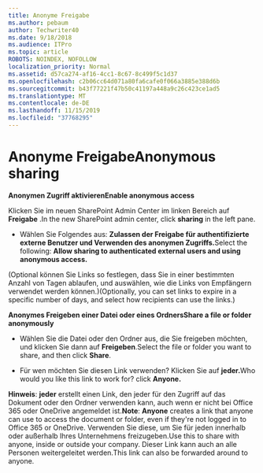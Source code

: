 ```yaml
---
title: Anonyme Freigabe
ms.author: pebaum
author: Techwriter40
ms.date: 9/18/2018
ms.audience: ITPro
ms.topic: article
ROBOTS: NOINDEX, NOFOLLOW
localization_priority: Normal
ms.assetid: d57ca274-af16-4cc1-8c67-8c499f5c1d37
ms.openlocfilehash: c2b06cc64d071a80fa6cafe0f066a3885e388d6b
ms.sourcegitcommit: b43f77221f47b50c41197a448a9c26c423ce1ad5
ms.translationtype: MT
ms.contentlocale: de-DE
ms.lasthandoff: 11/15/2019
ms.locfileid: "37768295"
---
```

# <a name="anonymous-sharing"></a><span data-ttu-id="f68dd-102">Anonyme Freigabe</span><span class="sxs-lookup"><span data-stu-id="f68dd-102">Anonymous sharing</span></span>

 <span data-ttu-id="f68dd-103">**Anonymen Zugriff aktivieren**</span><span class="sxs-lookup"><span data-stu-id="f68dd-103">**Enable anonymous access**</span></span>
  
<span data-ttu-id="f68dd-104">Klicken Sie im neuen SharePoint Admin Center im linken Bereich auf **Freigabe** .</span><span class="sxs-lookup"><span data-stu-id="f68dd-104">In the new SharePoint admin center, click **sharing** in the left pane.</span></span> 
  
- <span data-ttu-id="f68dd-105">Wählen Sie Folgendes aus: **Zulassen der Freigabe für authentifizierte externe Benutzer und Verwenden des anonymen Zugriffs.**</span><span class="sxs-lookup"><span data-stu-id="f68dd-105">Select the following: **Allow sharing to authenticated external users and using anonymous access.**</span></span>
  
<span data-ttu-id="f68dd-106">(Optional können Sie Links so festlegen, dass Sie in einer bestimmten Anzahl von Tagen ablaufen, und auswählen, wie die Links von Empfängern verwendet werden können.)</span><span class="sxs-lookup"><span data-stu-id="f68dd-106">(Optionally, you can set links to expire in a specific number of days, and select how recipients can use the links.)</span></span>
    
 <span data-ttu-id="f68dd-107">**Anonymes Freigeben einer Datei oder eines Ordners**</span><span class="sxs-lookup"><span data-stu-id="f68dd-107">**Share a file or folder anonymously**</span></span>
  
- <span data-ttu-id="f68dd-108">Wählen Sie die Datei oder den Ordner aus, die Sie freigeben möchten, und klicken Sie dann auf **Freigeben**.</span><span class="sxs-lookup"><span data-stu-id="f68dd-108">Select the file or folder you want to share, and then click **Share**.</span></span> 
    
- <span data-ttu-id="f68dd-109">Für wen möchten Sie diesen Link verwenden? Klicken Sie auf **jeder.**</span><span class="sxs-lookup"><span data-stu-id="f68dd-109">Who would you like this link to work for? click **Anyone.**</span></span>
  
 <span data-ttu-id="f68dd-110">**Hinweis**: **jeder** erstellt einen Link, den jeder für den Zugriff auf das Dokument oder den Ordner verwenden kann, auch wenn er nicht bei Office 365 oder OneDrive angemeldet ist.</span><span class="sxs-lookup"><span data-stu-id="f68dd-110">**Note**: **Anyone** creates a link that anyone can use to access the document or folder, even if they're not logged in to Office 365 or OneDrive.</span></span> <span data-ttu-id="f68dd-111">Verwenden Sie diese, um Sie für jeden innerhalb oder außerhalb Ihres Unternehmens freizugeben.</span><span class="sxs-lookup"><span data-stu-id="f68dd-111">Use this to share with anyone, inside or outside your company.</span></span> <span data-ttu-id="f68dd-112">Dieser Link kann auch an alle Personen weitergeleitet werden.</span><span class="sxs-lookup"><span data-stu-id="f68dd-112">This link can also be forwarded around to anyone.</span></span> 
    

